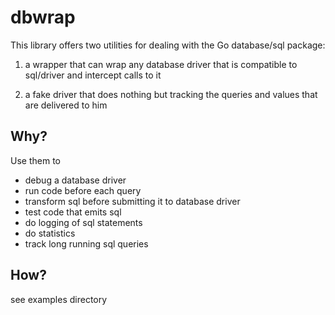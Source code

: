 dbwrap
======

This library offers two utilities for dealing with the Go database/sql package:

  1. a wrapper that can wrap any database driver that is compatible to sql/driver
     and intercept calls to it

  2. a fake driver that does nothing but tracking the queries and values that are
     delivered to him

Why?
----

Use them to

  - debug a database driver
  - run code before each query
  - transform sql before submitting it to database driver
  - test code that emits sql
  - do logging of sql statements
  - do statistics
  - track long running sql queries


How?
----

see examples directory